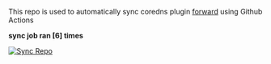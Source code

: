 This repo is used to automatically sync coredns plugin [forward](https://github.com/QZLin/forward) using Github Actions

**sync job ran [6] times**

[![Sync Repo](https://github.com/QZLin/coredns-extract/actions/workflows/sync.yaml/badge.svg)](https://github.com/QZLin/coredns-extract/actions/workflows/sync.yaml)
